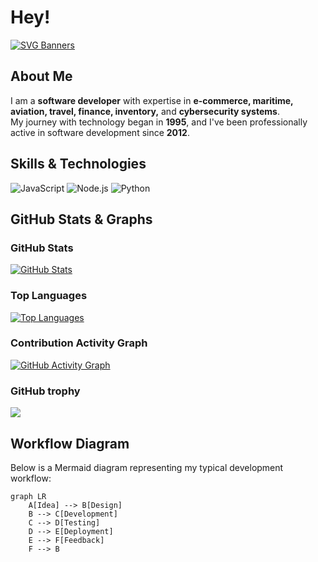 
# Hey!

[![SVG Banners](https://svg-banners.vercel.app/api?type=typeWriter&text1=Welcome&width=800&height=400)](https://github.com/g-h-0-S-t/)

## About Me
I am a **software developer** with expertise in **e-commerce, maritime, aviation, travel, finance, inventory,** and **cybersecurity systems**.  
My journey with technology began in **1995**, and I've been professionally active in software development since **2012**.

## Skills & Technologies

![JavaScript](https://img.shields.io/badge/-JavaScript-F7DF1E?style=flat&logo=javascript)
![Node.js](https://img.shields.io/badge/-Node.js-68A063?style=flat&logo=node.js)
![Python](https://img.shields.io/badge/-Python-3776AB?style=flat&logo=python)

## GitHub Stats & Graphs

### GitHub Stats
[![GitHub Stats](https://github-readme-stats.vercel.app/api?username=g-h-0-S-t&show_icons=true&theme=neon)](https://github.com/g-h-0-S-t)

### Top Languages
[![Top Languages](https://github-readme-stats.vercel.app/api/top-langs/?username=g-h-0-S-t&layout=compact&theme=neon)](https://github.com/g-h-0-S-t)

### Contribution Activity Graph
[![GitHub Activity Graph](https://github-readme-activity-graph.vercel.app/graph?username=g-h-0-S-t&theme=tokyo-night&bg_color=000)](https://github.com/g-h-0-S-t/github-readme-activity-graph)

### GitHub trophy

<img src="https://github-profile-trophy.vercel.app/?username=g-h-0-S-t&theme=radical" />

## Workflow Diagram

Below is a Mermaid diagram representing my typical development workflow:

```mermaid
graph LR
    A[Idea] --> B[Design]
    B --> C[Development]
    C --> D[Testing]
    D --> E[Deployment]
    E --> F[Feedback]
    F --> B

